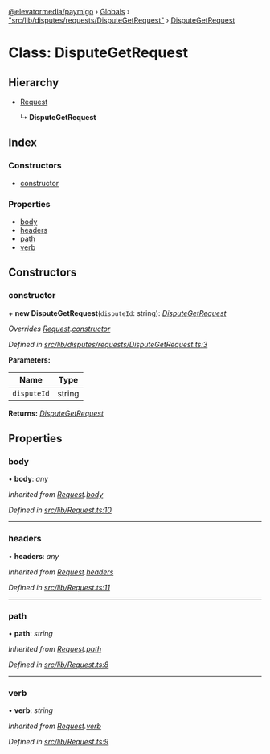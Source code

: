 [@elevatormedia/paymigo](../README.md) › [Globals](../globals.md) › ["src/lib/disputes/requests/DisputeGetRequest"](../modules/_src_lib_disputes_requests_disputegetrequest_.md) › [DisputeGetRequest](_src_lib_disputes_requests_disputegetrequest_.disputegetrequest.md)

# Class: DisputeGetRequest

## Hierarchy

-   [Request](_src_lib_request_.request.md)

    ↳ **DisputeGetRequest**

## Index

### Constructors

-   [constructor](_src_lib_disputes_requests_disputegetrequest_.disputegetrequest.md#constructor)

### Properties

-   [body](_src_lib_disputes_requests_disputegetrequest_.disputegetrequest.md#body)
-   [headers](_src_lib_disputes_requests_disputegetrequest_.disputegetrequest.md#headers)
-   [path](_src_lib_disputes_requests_disputegetrequest_.disputegetrequest.md#path)
-   [verb](_src_lib_disputes_requests_disputegetrequest_.disputegetrequest.md#verb)

## Constructors

### constructor

\+ **new DisputeGetRequest**(`disputeId`: string): _[DisputeGetRequest](_src_lib_disputes_requests_disputegetrequest_.disputegetrequest.md)_

_Overrides [Request](_src_lib_request_.request.md).[constructor](_src_lib_request_.request.md#constructor)_

_Defined in [src/lib/disputes/requests/DisputeGetRequest.ts:3](https://github.com/ELEVATORmedia/paymigo/blob/a9a7ad7/src/lib/disputes/requests/DisputeGetRequest.ts#L3)_

**Parameters:**

| Name        | Type   |
| ----------- | ------ |
| `disputeId` | string |

**Returns:** _[DisputeGetRequest](_src_lib_disputes_requests_disputegetrequest_.disputegetrequest.md)_

## Properties

### body

• **body**: _any_

_Inherited from [Request](_src_lib_request_.request.md).[body](_src_lib_request_.request.md#body)_

_Defined in [src/lib/Request.ts:10](https://github.com/ELEVATORmedia/paymigo/blob/a9a7ad7/src/lib/Request.ts#L10)_

---

### headers

• **headers**: _any_

_Inherited from [Request](_src_lib_request_.request.md).[headers](_src_lib_request_.request.md#headers)_

_Defined in [src/lib/Request.ts:11](https://github.com/ELEVATORmedia/paymigo/blob/a9a7ad7/src/lib/Request.ts#L11)_

---

### path

• **path**: _string_

_Inherited from [Request](_src_lib_request_.request.md).[path](_src_lib_request_.request.md#path)_

_Defined in [src/lib/Request.ts:8](https://github.com/ELEVATORmedia/paymigo/blob/a9a7ad7/src/lib/Request.ts#L8)_

---

### verb

• **verb**: _string_

_Inherited from [Request](_src_lib_request_.request.md).[verb](_src_lib_request_.request.md#verb)_

_Defined in [src/lib/Request.ts:9](https://github.com/ELEVATORmedia/paymigo/blob/a9a7ad7/src/lib/Request.ts#L9)_

